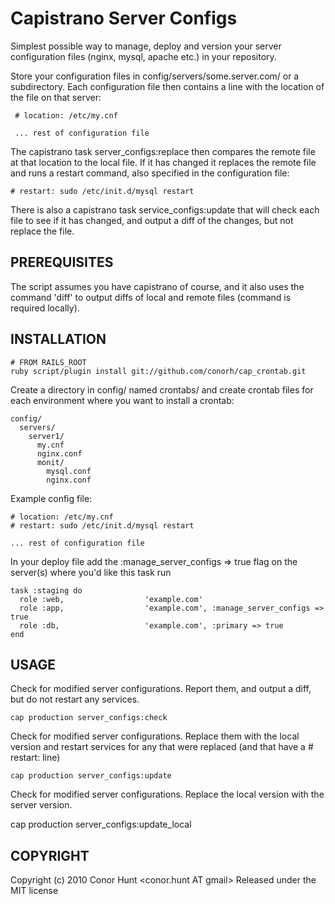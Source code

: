Capistrano Server Configs
=========================

Simplest possible way to manage, deploy and version your server configuration files (nginx, mysql, apache etc.)
in your repository.

Store your configuration files in config/servers/some.server.com/ or a subdirectory. Each configuration file
then contains a line with the location of the file on that server:

     # location: /etc/my.cnf

     ... rest of configuration file

The capistrano task server_configs:replace then compares the remote file at that location to the local file. If
it has changed it replaces the remote file and runs a restart command, also specified in the configuration file:

    # restart: sudo /etc/init.d/mysql restart

There is also a capistrano task service_configs:update that will check each file to see if it has changed, and output a diff of the changes, but not replace the file.

PREREQUISITES
-------------

The script assumes you have capistrano of course, and it also uses the command 'diff' to output
diffs of local and remote files (command is required locally).

INSTALLATION
------------

    # FROM RAILS_ROOT
    ruby script/plugin install git://github.com/conorh/cap_crontab.git

Create a directory in config/ named crontabs/ and create crontab files for each
environment where you want to install a crontab:

    config/
      servers/
        server1/
          my.cnf
          nginx.conf
          monit/
            mysql.conf
            nginx.conf

Example config file:

    # location: /etc/my.cnf
    # restart: sudo /etc/init.d/mysql restart

    ... rest of configuration file

In your deploy file add the :manage_server_configs => true flag on the server(s) where you'd
like this task run

    task :staging do
      role :web,                  'example.com'
      role :app,                  'example.com', :manage_server_configs => true
      role :db,                   'example.com', :primary => true
    end

USAGE
-----

Check for modified server configurations. Report them, and output a diff, but do not restart any services.

    cap production server_configs:check

Check for modified server configurations. Replace them with the local version and restart
services for any that were replaced (and that have a # restart: line)

    cap production server_configs:update

Check for modified server configurations. Replace the local version with the server version.

   cap production server_configs:update_local

COPYRIGHT
---------

Copyright (c) 2010 Conor Hunt <conor.hunt AT gmail>
Released under the MIT license